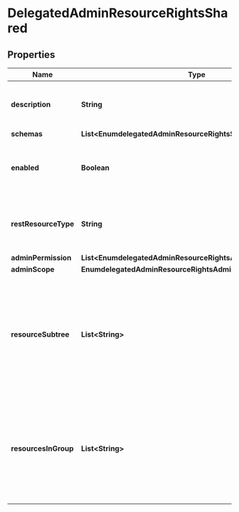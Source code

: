 

# DelegatedAdminResourceRightsShared


## Properties

| Name | Type | Description | Notes |
|------------ | ------------- | ------------- | -------------|
|**description** | **String** | A description for this Delegated Admin Resource Rights |  [optional] |
|**schemas** | **List&lt;EnumdelegatedAdminResourceRightsSchemaUrn&gt;** |  |  [optional] |
|**enabled** | **Boolean** | Indicates whether these Delegated Admin Resource Rights are enabled. |  |
|**restResourceType** | **String** | Specifies the resource type applicable to these Delegated Admin Resource Rights. |  |
|**adminPermission** | **List&lt;EnumdelegatedAdminResourceRightsAdminPermissionProp&gt;** |  |  [optional] |
|**adminScope** | **EnumdelegatedAdminResourceRightsAdminScopeProp** |  |  [optional] |
|**resourceSubtree** | **List&lt;String&gt;** | Specifies subtrees within the search base whose entries can be managed by the administrator(s). The admin-scope must be set to resources-in-specific-subtrees. |  [optional] |
|**resourcesInGroup** | **List&lt;String&gt;** | Specifies groups whose members can be managed by the administrator(s). The admin-scope must be set to resources-in-specific-groups. |  [optional] |



